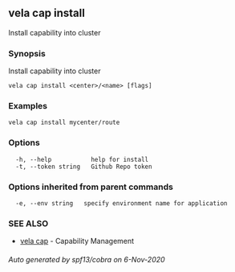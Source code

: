 ## vela cap install

Install capability into cluster

### Synopsis

Install capability into cluster

```
vela cap install <center>/<name> [flags]
```

### Examples

```
vela cap install mycenter/route
```

### Options

```
  -h, --help           help for install
  -t, --token string   Github Repo token
```

### Options inherited from parent commands

```
  -e, --env string   specify environment name for application
```

### SEE ALSO

* [vela cap](vela_cap.md)	 - Capability Management

###### Auto generated by spf13/cobra on 6-Nov-2020
